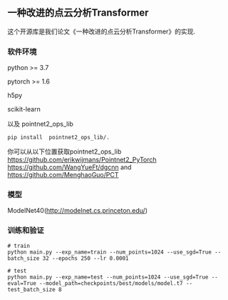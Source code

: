 ## 一种改进的点云分析Transformer
这个开源库是我们论文《一种改进的点云分析Transformer》的实现.

### 软件环境
python >= 3.7

pytorch >= 1.6

h5py

scikit-learn

以及 pointnet2_ops_lib

```shell script
pip install  pointnet2_ops_lib/.
```
你可以从以下位置获取pointnet2_ops_lib https://github.com/erikwijmans/Pointnet2_PyTorch https://github.com/WangYueFt/dgcnn and https://github.com/MenghaoGuo/PCT

### 模型
ModelNet40(http://modelnet.cs.princeton.edu/)

### 训练和验证
```shell script
# train
python main.py --exp_name=train --num_points=1024 --use_sgd=True --batch_size 32 --epochs 250 --lr 0.0001

# test
python main.py --exp_name=test --num_points=1024 --use_sgd=True --eval=True --model_path=checkpoints/best/models/model.t7 --test_batch_size 8

```

